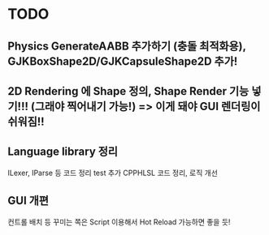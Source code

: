 ﻿# TODO
## Physics GenerateAABB 추가하기 (충돌 최적화용), GJKBoxShape2D/GJKCapsuleShape2D 추가!

## 2D Rendering 에 Shape 정의, Shape Render 기능 넣기!!! (그래야 찍어내기 가능!) => 이게 돼야 GUI 렌더링이 쉬워짐!!

## Language library 정리
ILexer, IParse 등 코드 정리
test 추가
CPPHLSL 코드 정리, 로직 개선

## GUI 개편
컨트롤 배치 등 꾸미는 쪽은 Script 이용해서 Hot Reload 가능하면 좋을 듯!

